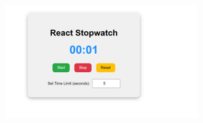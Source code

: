 ![image -alt](https://github.com/nilajcoder/JavaScriptReact/blob/main/React%20Task/Exam/Stopwatch/Screenshot%202025-07-08%20223927.png)

